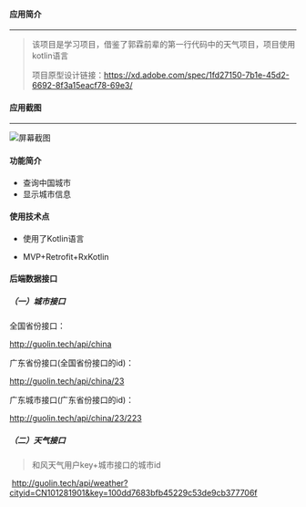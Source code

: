 #### 应用简介

------

> 该项目是学习项目，借鉴了郭霖前辈的第一行代码中的天气项目，项目使用kotlin语言
>
> 项目原型设计链接：https://xd.adobe.com/spec/1fd27150-7b1e-45d2-6692-8f3a15eacf78-69e3/



#### 应用截图

------

![屏幕截图](H:\project\weather\Doc\屏幕截图.gif)

#### 功能简介

- 查询中国城市
- 显示城市信息



#### 使用技术点

- 使用了Kotlin语言

- MVP+Retrofit+RxKotlin

  



#### 后端数据接口

##### （一）城市接口

全国省份接口：

http://guolin.tech/api/china 



广东省份接口(全国省份接口的id)：

http://guolin.tech/api/china/23 



广东城市接口(广东省份接口的id)：

http://guolin.tech/api/china/23/223 



##### （二）天气接口

> 和风天气用户key+城市接口的城市id

​    http://guolin.tech/api/weather?cityid=CN101281901&key=100dd7683bfb45229c53de9cb377706f       



